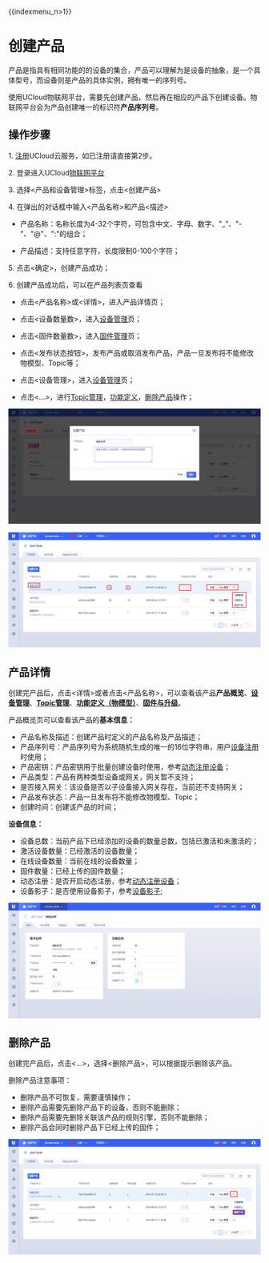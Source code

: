 {{indexmenu_n>1}}

# 创建产品
产品是指具有相同功能的的设备的集合，产品可以理解为是设备的抽象，是一个具体型号，而设备则是产品的具体实例，拥有唯一的序列号。

使用UCloud物联网平台，需要先创建产品，然后再在相应的产品下创建设备。物联网平台会为产品创建唯一的标识符**产品序列号**。



## 操作步骤

1\. [注册](https://passport.ucloud.cn/#register)UCloud云服务，如已注册请直接第2步。

2\. 登录进入UCloud[物联网平台](https://console.ucloud.cn/iot)

3\. 选择<产品和设备管理>标签，点击<创建产品>

4\. 在弹出的对话框中输入<产品名称>和产品<描述>

- 产品名称：名称长度为4-32个字符，可包含中文、字母、数字、"_"、"-"、"@"、":"的组合；

- 产品描述：支持任意字符，长度限制0-100个字符；

5\. 点击<确定>，创建产品成功；

6\. 创建产品成功后，可以在产品列表页查看

- 点击<产品名称>或<详情>，进入产品详情页；

- 点击<设备数量数>，进入[设备管理](create_devcies\#管理设备)页；

- 点击<固件数量数>，进入[固件管理](../ota/firmware_management)页；

- 点击<发布状态按钮>，发布产品或取消发布产品，产品一旦发布将不能修改物模型、Topic等；

- 点击<设备管理>，进入[设备管理](create_devcies\#管理设备)页；

- 点击<...>，进行[Topic管理](topic)，[功能定义](../thingmode/thingmode_guide)，[删除产品](#删除产品)操作；



![添加产品](../../images/添加产品.png)

![产品列表](../../images/产品列表.png)



## 产品详情

创建完产品后，点击<详情>或者点击<产品名称>，可以查看该产品**产品概览**、**[设备管理](create_devcies\#管理设备)**、**[Topic管理](topic)**、**[功能定义（物模型）](../thingmode/thingmode_guide)**、**[固件与升级](../ota/firmware_management)**。


产品概览页可以查看该产品的**基本信息：**

- 产品名称及描述：创建产品时定义的产品名称及产品描述；
- 产品序列号：产品序列号为系统随机生成的唯一的16位字符串，用户[设备注册](../../device_develop_guide/authenticate_devices/what_is_authenticate_devices)时使用；
- 产品密钥：产品密钥用于批量创建设备时使用，参考[动态注册设备](../../device_develop_guide/authenticate_devices/unique-certificate-per-product_authentication)；
- 产品类型：产品有两种类型设备或网关，网关暂不支持；
- 是否接入网关：该设备是否以子设备接入网关存在，当前还不支持网关；
- 产品发布状态：产品一旦发布将不能修改物模型、Topic；
- 创建时间：创建该产品的时间；




**设备信息：**

- 设备总数：当前产品下已经添加的设备的数量总数，包括已激活和未激活的；
- 激活设备数量：已经激活的设备数量；
- 在线设备数量：当前在线的设备数量；
- 固件数量：已经上传的固件数量；
- 动态注册：是否开启动态注册，参考[动态注册设备](../../device_develop_guide/authenticate_devices/unique-certificate-per-product_authentication)；
- 设备影子：是否使用设备影子，参考[设备影子](../device_shadow/waht_is_deviceshadow);



![产品概览](../../images/产品概览.png)



## 删除产品

创建完产品后，点击<...\>，选择<删除产品>，可以根据提示删除该产品。

删除产品注意事项：

- 删除产品不可恢复，需要谨慎操作；
- 删除产品需要先删除产品下的设备，否则不能删除；
- 删除产品需要先删除关联该产品的规则引擎，否则不能删除；
- 删除产品会同时删除产品下已经上传的固件；


![产品删除](../../images/产品删除.png)